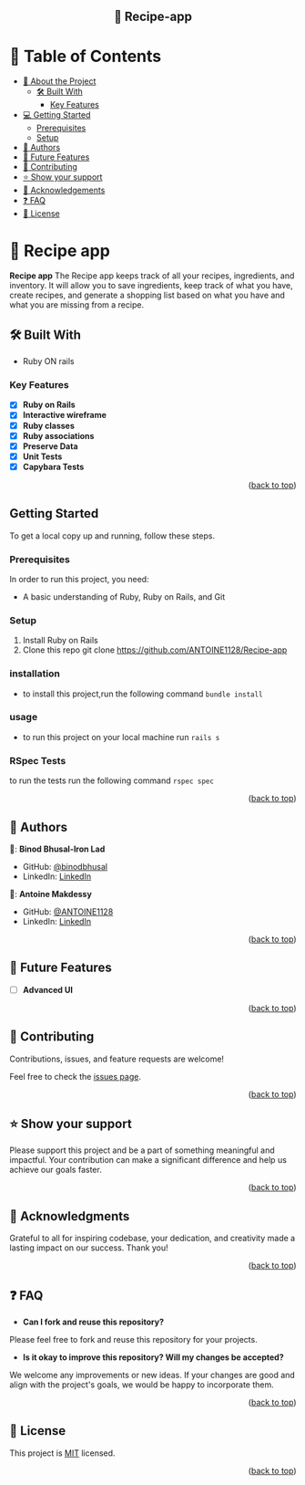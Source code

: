 <a name="readme-top"></a>

<div align="center">
  <h2>📖 Recipe-app</h2>
</div>

<!-- TABLE OF CONTENTS -->

# 📗 Table of Contents

- [📖 About the Project](#about-project)
  - [🛠 Built With](#built-with)
    - [Key Features](#key-features)
- [💻 Getting Started](#getting-started)
  - [Prerequisites](#prerequisites)
  - [Setup](#setup)
- [👥 Authors](#authors)
- [🔭 Future Features](#future-features)
- [🤝 Contributing](#contributing)
- [⭐️ Show your support](#support)
- [🙏 Acknowledgements](#acknowledgements)
- [:question: FAQ](#faq)
- [📝 License](#license)

<!-- PROJECT DESCRIPTION -->

# 📖 Recipe app <a name="about-project"></a>

**Recipe app** The Recipe app keeps track of all your recipes, ingredients, and inventory. It will allow you to save ingredients, keep track of what you have, create recipes, and generate a shopping list based on what you have and what you are missing from a recipe.
## 🛠 Built With <a name="built-with"></a>

  <ul>
    <li>Ruby ON rails</li>
  </ul>

<!-- Features -->

### Key Features <a name="key-features"></a>
- [x] **Ruby on Rails**
- [x] **Interactive wireframe**
- [x] **Ruby classes**
- [x] **Ruby associations**
- [x] **Preserve Data**
- [x] **Unit Tests**
- [x] **Capybara Tests**

<p align="right">(<a href="#readme-top">back to top</a>)</p>

<!-- GETTING STARTED -->
## Getting Started <a name="getting-started"></a>

To get a local copy up and running, follow these steps.

### Prerequisites
In order to run this project, you need:
- A basic understanding of Ruby, Ruby on Rails, and Git

### Setup
1. Install Ruby on Rails
2. Clone this repo 
git clone https://github.com/ANTOINE1128/Recipe-app

### installation
- to install this project,run the following command 
  `bundle install`
### usage 
- to run this project on your local machine run
`rails s`

### RSpec Tests
to run the tests run the following command
 `rspec spec`

<p align="right">(<a href="#readme-top">back to top</a>)</p>

<!-- AUTHORS -->

## 👥 Authors <a name="authors"></a>

👤: **Binod Bhusal-Iron Lad**

- GitHub: [@binodbhusal](https://github.com/binodbhusal)
- LinkedIn: [LinkedIn](https://www.linkedin.com/in/binodbhusal/)

👤: **Antoine Makdessy**

- GitHub: [@ANTOINE1128](https://github.com/ANTOINE1128)
- LinkedIn: [LinkedIn](https://www.linkedin.com/in/antoine-makdessy/)
<p align="right">(<a href="#readme-top">back to top</a>)</p>


<!-- FUTURE FEATURES -->

## 🔭 Future Features <a name="future-features"></a>

- [ ] **Advanced UI**

<p align="right">(<a href="#readme-top">back to top</a>)</p>

<!-- CONTRIBUTING -->

## 🤝 Contributing <a name="contributing"></a>

Contributions, issues, and feature requests are welcome!

Feel free to check the [issues page](https://github.com/ANTOINE1128/Recipe-app/issues).

<p align="right">(<a href="#readme-top">back to top</a>)</p>

<!-- SUPPORT -->

## ⭐️ Show your support <a name="support"></a>

Please support this project and be a part of something meaningful and impactful. Your contribution can make a significant difference and help us achieve our goals faster.

<p align="right">(<a href="#readme-top">back to top</a>)</p>

<!-- ACKNOWLEDGEMENTS -->

## 🙏 Acknowledgments <a name="acknowledgements"></a>

Grateful to all for inspiring codebase, your dedication, and creativity made a lasting impact on our success. Thank you!

<p align="right">(<a href="#readme-top">back to top</a>)</p>

## :question: FAQ <a name="faq"></a>

- **Can I fork and reuse this repository?**

Please feel free to fork and reuse this repository for your projects.

- **Is it okay to improve this repository? Will my changes be accepted?**

We welcome any improvements or new ideas. If your changes are good and align with the project's goals, we would be happy to incorporate them.

<p align="right">(<a href="#readme-top">back to top</a>)</p>

<!-- LICENSE -->

## 📝 License <a name="license"></a>

This project is [MIT](./LICENSE) licensed.

<p align="right">(<a href="#readme-top">back to top</a>)</p>
